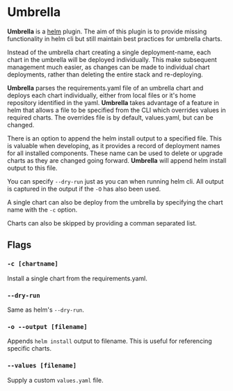 # Umbrella

**Umbrella** is a [helm](https://github.com/kubernetes/helm) plugin. The aim of this plugin is to provide missing functionality in helm cli but still maintain best practices for umbrella charts.

Instead of the umbrella chart creating a single deployment-name, each chart in the umbrella will be deployed individually.  This make subsequent management much easier, as changes can be made to individual chart deployments, rather than deleting the entire stack and re-deploying.

**Umbrella** parses the requirements.yaml file of an umbrella chart and deploys each chart individually, either from local files or it's home repository identified in the yaml. **Umbrella** takes advantage of a feature in helm that allows a file to be specified from the CLI which overrides values in required charts. The overrides file is by default, values.yaml, but can be changed.

There is an option to append the helm install output to a specified file.  This is valuable when developing, as it provides a record of deployment names for all installed components. These name can be used to delete or upgrade charts as they are changed going forward. **Umbrella** will append helm install output to this file.

You can specify `--dry-run` just as you can when running helm cli. All output is captured in the output if the `-O` has also been used.

A single chart can also be deploy from the umbrella by specifying the chart name with the `-c` option.

Charts can also be skipped by providing a comman separated list.

## Flags

### `-c [chartname]`

Install a single chart from the requirements.yaml.

### `--dry-run`

Same as helm's `--dry-run`.

### `-o --output [filename]`

Appends `helm install` output to filename. This is useful for referencing specific charts.

### `--values [filename]`

Supply a custom `values.yaml` file.

